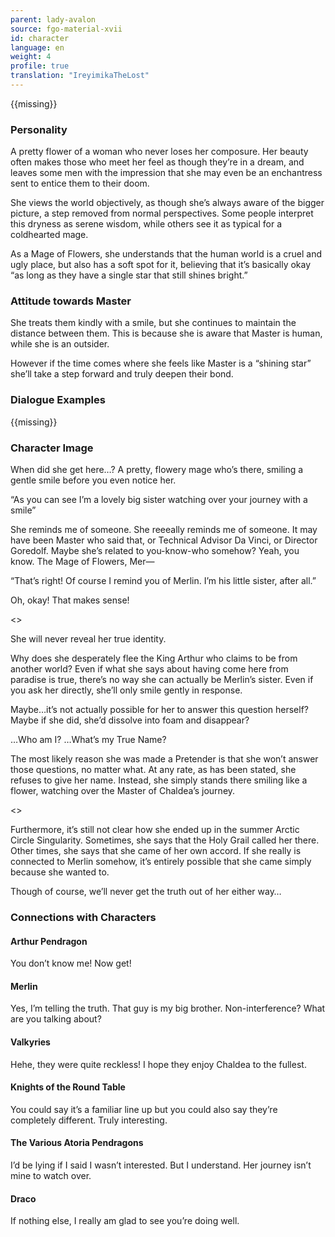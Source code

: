 ```yaml
---
parent: lady-avalon
source: fgo-material-xvii
id: character
language: en
weight: 4
profile: true
translation: "IreyimikaTheLost"
---
```


{{missing}}

### Personality

A pretty flower of a woman who never loses her composure. Her beauty often makes those who meet her feel as though they’re in a dream, and leaves some men with the impression that she may even be an enchantress sent to entice them to their doom.

She views the world objectively, as though she’s always aware of the bigger picture, a step removed from normal perspectives. Some people interpret this dryness as serene wisdom, while others see it as typical for a coldhearted mage.

As a Mage of Flowers, she understands that the human world is a cruel and ugly place, but also has a soft spot for it, believing that it’s basically okay “as long as they have a single star that still shines bright.”

### Attitude towards Master

She treats them kindly with a smile, but she continues to maintain the distance between them. This is because she is aware that Master is human, while she is an outsider.

However if the time comes where she feels like Master is a “shining star” she’ll take a step forward and truly deepen their bond.

### Dialogue Examples

{{missing}}

### Character Image

When did she get here…? A pretty, flowery mage who’s there, smiling a gentle smile before you even notice her.

“As you can see I’m a lovely big sister watching over your journey with a smile”

She reminds me of someone. She reeeally reminds me of someone. It may have been Master who said that, or Technical Advisor Da Vinci, or Director Goredolf. Maybe she’s related to you-know-who somehow? Yeah, you know. The Mage of Flowers, Mer—

“That’s right! Of course I remind you of Merlin. I’m his little sister, after all.”

Oh, okay! That makes sense!

<>

She will never reveal her true identity.

Why does she desperately flee the King Arthur who claims to be from another world? Even if what she says about having come here from paradise is true, there’s no way she can actually be Merlin’s sister. Even if you ask her directly, she’ll only smile gently in response.

Maybe…it’s not actually possible for her to answer this question herself? Maybe if she did, she’d dissolve into foam and disappear?

…Who am I? …What’s my True Name?

The most likely reason she was made a Pretender is that she won’t answer those questions, no matter what. At any rate, as has been stated, she refuses to give her name. Instead, she simply stands there smiling like a flower, watching over the Master of Chaldea’s journey.

<>

Furthermore, it’s still not clear how she ended up in the summer Arctic Circle Singularity. Sometimes, she says that the Holy Grail called her there. Other times, she says that she came of her own accord. If she really is connected to Merlin somehow, it’s entirely possible that she came simply because she wanted to. 

Though of course, we’ll never get the truth out of her either way…

### Connections with Characters

#### Arthur Pendragon

You don’t know me! Now get!

#### Merlin

Yes, I’m telling the truth. That guy is my big brother. Non-interference? What are you talking about?

#### Valkyries

Hehe, they were quite reckless! I hope they enjoy Chaldea to the fullest.

#### Knights of the Round Table

You could say it’s a familiar line up but you could also say they’re completely different. Truly interesting.

#### The Various Atoria Pendragons

I’d be lying if I said I wasn’t interested. But I understand. Her journey isn’t mine to watch over.

#### Draco

If nothing else, I really am glad to see you’re doing well.
